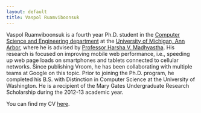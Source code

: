 ```yaml
---
layout: default
title: Vaspol Ruamviboonsuk
---
```


Vaspol Ruamviboonsuk is a fourth year Ph.D. student in the [Computer Science and Engineering department][] at the [University of Michigan, Ann Arbor][], where he is advised by [Professor Harsha V. Madhyastha][]. His research is focused on improving mobile web performance, i.e., speeding up web page loads on smartphones and tablets connected to cellular networks. Since publishing Vroom, he has been collaborating with multiple teams at Google on this topic. Prior to joining the Ph.D. program, he completed his B.S. with Distinction in Computer Science at the University of Washington. He is a recipient of the Mary Gates Undergraduate Research Scholarship during the 2012-13 academic year.

You can find my CV [here][].

[University of Michigan, Ann Arbor]: http://www.umich.edu
[Computer Science and Engineering department]: http://www.eecs.umich.edu
[Professor Harsha V. Madhyastha]: http://eecs.umich.edu/~harshavm

[here]: pdfs/cv.pdf
